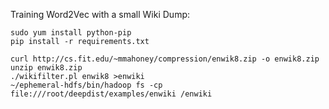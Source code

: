 Training Word2Vec with a small Wiki Dump:

```shell
sudo yum install python-pip
pip install -r requirements.txt

curl http://cs.fit.edu/~mmahoney/compression/enwik8.zip -o enwik8.zip
unzip enwik8.zip
./wikifilter.pl enwik8 >enwiki
~/ephemeral-hdfs/bin/hadoop fs -cp file:///root/deepdist/examples/enwiki /enwiki
```
